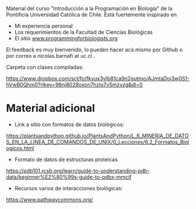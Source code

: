 Material del curso "Introducción a la Programación en Biología" de la Pontificia Universidad Católica de Chile. Está fuertemente inspirado en

  - Mi experiencia personal
  - Los requerimientos de la Facultad de Ciencias Biológicas
  - El sitio www.programmingforbiologists.org

El feedback es muy bienvenido, lo pueden hacer acá mismo por Github o por correo a nicolas.barnafi at uc.cl . 

Carpeta con clases compiladas: 

https://www.dropbox.com/scl/fo/fkvux3ylb81ca9n2gutmo/AJmtaDoj3w0S1-hVwB0Qhm0?rlkey=98nj8028oxon7hzlo7v5mzvzg&dl=0


# Material adicional

- Link a sitio con formatos de datos biológicos: 

https://plantsandpython.github.io/PlantsAndPython/L_6_MINERIA_DE_DATOS_EN_LA_LINEA_DE_COMANDOS_DE_UNIX/0_Lecciones/6.2_Formatos_Biologicos.html

- Formato de datos de estructuras proteicas

https://pdb101.rcsb.org/learn/guide-to-understanding-pdb-data/beginner%E2%80%99s-guide-to-pdbx-mmcif

- Recursos varios de interacciones biológicas: 

https://www.pathwaycommons.org/
